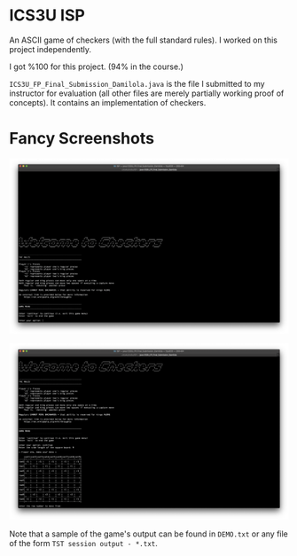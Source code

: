 # ICS3U ISP
An ASCII game of checkers (with the full standard rules). I worked on this project independently.

I got %100 for this project.
(94% in the course.)

`ICS3U_FP_Final_Submission_Damilola.java` is the file I submitted to my instructor for evaluation (all other files are merely partially working proof of concepts). It contains an implementation of checkers.

# Fancy Screenshots

![alt text](./screenshots/1.png)

![alt text](./screenshots/2.png)

Note that a sample of the game's output can be found in `DEMO.txt` or any file of the form `TST session output - *.txt`.


